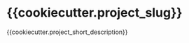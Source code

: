 ﻿{{cookiecutter.project_slug}}
==============================

{{cookiecutter.project_short_description}}


